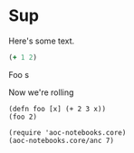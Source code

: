 # Sup

Here's some text.

```clojure
(+ 1 2)
```

Foo
s

Now we're rolling

```
(defn foo [x] (+ 2 3 x))
(foo 2)
```

```
(require 'aoc-notebooks.core)
(aoc-notebooks.core/anc 7)
```
